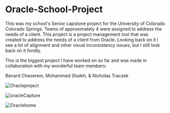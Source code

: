 # Oracle-School-Project
This was my school's Senior capstone project for the University of Colorado Colorado Springs. Teams of approximately 4 were assigned to address the needs of a client.
This project is a project management tool that was created to address the needs of a client from Oracle. Looking back on it I see a lot of alignment and other visual inconsistency issues, but I still look back on it fondly.

This is the biggest project I have worked on so far and was made in collaboration with my wonderful team members:

Benard Cheserem, 
Mohammed Shaikh, &
Nicholas Traczek


![Oracleproject](https://user-images.githubusercontent.com/98457140/157167283-a3223fa2-fb58-4c1f-afd0-0f3d4f120239.PNG)

![oracleCapture](https://user-images.githubusercontent.com/98457140/157167845-3f6bdc18-65ff-4f4d-85a2-2e6397a33c48.PNG)

![Oraclehome](https://user-images.githubusercontent.com/98457140/157167931-d72d069f-bc79-4c42-a2b3-df5e8e44d1ee.png)
